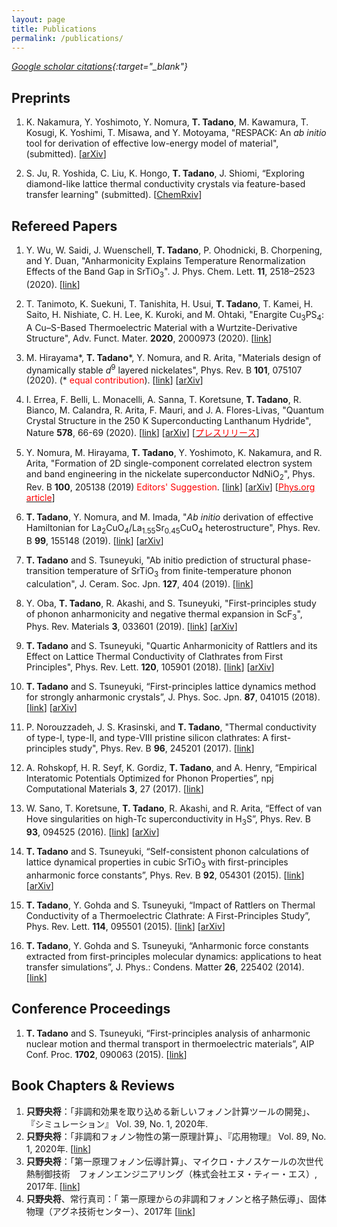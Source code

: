 ```yaml
---
layout: page
title: Publications
permalink: /publications/
---
```


<link rel="stylesheet" href="https://cdn.rawgit.com/jpswalsh/academicons/master/css/academicons.min.css">

<i class="ai ai-google-scholar"> [Google scholar citations](https://scholar.google.co.jp/citations?user=vo4EZggAAAAJ&hl=en&oi=ao){:target="_blank"}</i>

## Preprints

1. K. Nakamura, Y. Yoshimoto, Y. Nomura, __T. Tadano__, M. Kawamura, T. Kosugi, K. Yoshimi, T. Misawa, and Y. Motoyama, "RESPACK: An *ab initio* tool for derivation of effective low-energy model of material", (submitted). [[arXiv](https://arxiv.org/abs/2001.02351)]

1. S. Ju, R. Yoshida, C. Liu, K. Hongo, __T. Tadano__, J. Shiomi, “Exploring diamond-like lattice thermal conductivity crystals via feature-based transfer learning" (submitted). [[ChemRxiv](https://doi.org/10.26434/chemrxiv.9850301.v1)]

## Refereed Papers

1. Y. Wu, W. Saidi, J. Wuenschell, __T. Tadano__, P. Ohodnicki, B. Chorpening, and Y. Duan, "Anharmonicity Explains Temperature Renormalization Effects of the Band Gap in SrTiO<sub>3</sub>". J. Phys. Chem. Lett. **11**, 2518–2523 (2020). [[link](https://pubs.acs.org/doi/10.1021/acs.jpclett.0c00183)]

1. T. Tanimoto, K. Suekuni, T. Tanishita, H. Usui, __T. Tadano__, T. Kamei, H. Saito, H. Nishiate, C. H. Lee, K. Kuroki, and M. Ohtaki, "Enargite Cu<sub>3</sub>PS<sub>4</sub>: A Cu–S-Based Thermoelectric Material with a Wurtzite-Derivative Structure", Adv. Funct. Mater. **2020**, 2000973 (2020). [[link](https://dx.doi.org/10.1002/adfm.202000973)]

1. M. Hirayama\*, __T. Tadano__\*, Y. Nomura, and R. Arita, "Materials design of dynamically stable *d*<sup>9</sup> layered nickelates", Phys. Rev. B **101**, 075107 (2020). (\* <span style="color: red;">equal contribution</span>). [[link](https://journals.aps.org/prb/abstract/10.1103/PhysRevB.101.075107)] [[arXiv](https://arxiv.org/abs/1910.03974)]

1. I. Errea, F. Belli, L. Monacelli, A. Sanna, T. Koretsune, __T. Tadano__, R. Bianco, M. Calandra, R. Arita, F. Mauri, and J. A. Flores-Livas, "Quantum Crystal Structure in the 250 K Superconducting Lanthanum Hydride", Nature **578**, 66-69 (2020). [[link](https://www.nature.com/articles/s41586-020-1955-z)] [[arXiv](https://arxiv.org/abs/1907.11916)] [[<span style="color: red;">プレスリリース</span>](https://www.nims.go.jp/news/press/2020/02/202002060.html)]

1. Y. Nomura, M. Hirayama, __T. Tadano__, Y. Yoshimoto, K. Nakamura, and R. Arita, "Formation of 2D single-component correlated electron system and band engineering in the nickelate superconductor NdNiO<sub>2</sub>", Phys. Rev. B **100**, 205138 (2019) <span style="color: red;">Editors' Suggestion</span>. [[link](https://journals.aps.org/prb/abstract/10.1103/PhysRevB.100.205138)] [[arXiv](https://arxiv.org/abs/1909.03942)] [[<span style="color: red;">Phys.org article</span>](https://phys.org/news/2020-03-nickelate-materials-high-temperature-superconductivity.html)]

1. __T. Tadano__, Y. Nomura, and M. Imada, "*Ab initio* derivation of effective Hamiltonian for La<sub>2</sub>CuO<sub>4</sub>/La<sub>1.55</sub>Sr<sub>0.45</sub>CuO<sub>4</sub> heterostructure", Phys. Rev. B **99**, 155148 (2019). [[link](https://journals.aps.org/prb/abstract/10.1103/PhysRevB.99.155148)] [[arXiv](http://arxiv.org/abs/1902.03743)]

1. __T. Tadano__ and S. Tsuneyuki, "Ab initio prediction of structural phase-transition temperature of SrTiO<sub>3</sub> from finite-temperature phonon calculation", J. Ceram. Soc. Jpn. **127**, 404 (2019). [[link](https://www.jstage.jst.go.jp/article/jcersj2/127/6/127_18216/_article)]

1. Y. Oba, __T. Tadano__, R. Akashi, and S. Tsuneyuki, "First-principles study of phonon anharmonicity and negative thermal expansion in ScF<sub>3</sub>", Phys. Rev. Materials **3**, 033601 (2019). [[link](https://link.aps.org/doi/10.1103/PhysRevMaterials.3.033601)] [[arXiv](https://arxiv.org/abs/1810.08800)]

1. __T. Tadano__ and S. Tsuneyuki, "Quartic Anharmonicity of Rattlers and its Effect on Lattice Thermal Conductivity of Clathrates from First Principles", Phys. Rev. Lett. **120**, 105901 (2018). [[link](https://journals.aps.org/prl/abstract/10.1103/PhysRevLett.120.105901)] [[arXiv](https://arxiv.org/abs/1710.00311)]

1. __T. Tadano__ and S. Tsuneyuki, “First-principles lattice dynamics method for strongly anharmonic crystals”, J. Phys. Soc. Jpn. **87**, 041015 (2018). [[link](http://journals.jps.jp/doi/10.7566/JPSJ.87.041015)] [[arXiv](https://arxiv.org/abs/1706.04744)]

1. P. Norouzzadeh, J. S. Krasinski, and __T. Tadano__, "Thermal conductivity of type-I, type-II, and type-VIII pristine silicon clathrates: A first-principles study", Phys. Rev. B **96**, 245201 (2017). [[link](https://journals.aps.org/prb/abstract/10.1103/PhysRevB.96.245201)] 

1. A. Rohskopf, H. R. Seyf, K. Gordiz, __T. Tadano__, and A. Henry, “Empirical Interatomic Potentials Optimized for Phonon Properties”, npj Computational Materials **3**, 27 (2017). [[link](https://www.nature.com/articles/s41524-017-0026-y)]

1. W. Sano, T. Koretsune, __T. Tadano__, R. Akashi, and R. Arita, “Effect of van Hove singularities on high-Tc superconductivity in H<sub>3</sub>S”, Phys. Rev. B **93**, 094525 (2016). [[link](https://journals.aps.org/prb/abstract/10.1103/PhysRevB.93.094525)] [[arXiv](https://arxiv.org/abs/1512.07365)]

1. __T. Tadano__ and S. Tsuneyuki, “Self-consistent phonon calculations of lattice dynamical properties in cubic SrTiO<sub>3</sub> with first-principles anharmonic force constants”, Phys. Rev. B **92**, 054301 (2015). [[link](https://journals.aps.org/prb/abstract/10.1103/PhysRevB.92.054301)] [[arXiv](https://arxiv.org/abs/1506.01781)]

1. __T. Tadano__, Y. Gohda and S. Tsuneyuki, “Impact of Rattlers on Thermal Conductivity of a Thermoelectric Clathrate: A First-Principles Study”, Phys. Rev. Lett. **114**, 095501 (2015). [[link](https://journals.aps.org/prl/abstract/10.1103/PhysRevLett.114.095501)] [[arXiv](https://arxiv.org/abs/1412.5723)]

1. __T. Tadano__, Y. Gohda and S. Tsuneyuki, “Anharmonic force constants extracted from first-principles molecular dynamics: applications to heat transfer simulations”, J. Phys.: Condens. Matter **26**, 225402 (2014). [[link](http://iopscience.iop.org/article/10.1088/0953-8984/26/22/225402/meta)]

## Conference Proceedings

1. __T. Tadano__ and S. Tsuneyuki, “First-principles analysis of anharmonic nuclear motion and thermal transport in thermoelectric materials”, AIP Conf. Proc. **1702**, 090063 (2015). [[link](http://aip.scitation.org/doi/abs/10.1063/1.4938871)]

## Book Chapters & Reviews

1. __只野央将__：「非調和効果を取り込める新しいフォノン計算ツールの開発」、『シミュレーション』 Vol. 39, No. 1, 2020年. 
1. __只野央将__：「非調和フォノン物性の第一原理計算」、『応用物理』 Vol. 89, No. 1, 2020年. [[link](https://www.jstage.jst.go.jp/article/oubutsu/89/1/89_35/_article/-char/ja)]
1. __只野央将__：「第一原理フォノン伝導計算」、マイクロ・ナノスケールの次世代熱制御技術　フォノンエンジニアリング（株式会社エヌ・ティー・エス）, 2017年. [[link](http://www.nts-book.co.jp/item/detail/summary/buturi/20170900_107.html)]
1. __只野央将__、常行真司：「 第一原理からの非調和フォノンと格子熱伝導」、固体物理（アグネ技術センター）、2017年 [[link](http://www.agne.co.jp/kotaibutsuri/kota1052.htm#no621)]
